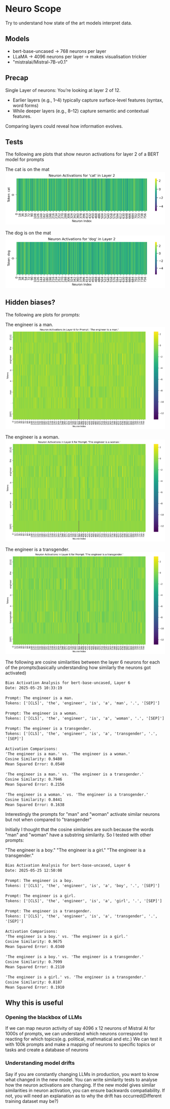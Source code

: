 # Neuro Scope

Try to understand how state of the art models interpret data.

## Models

- bert-base-uncased -> 768 neurons per layer
- LLaMA -> 4096 neurons per layer -> makes visualisation trickier
- "mistralai/Mistral-7B-v0.1"

## Precap
Single Layer of neurons: You’re looking at layer 2 of 12. 
- Earlier layers (e.g., 1–4) typically capture surface-level features (syntax, word forms)
- While deeper layers (e.g., 8–12) capture semantic and contextual features. 

Comparing layers could reveal how information evolves.

## Tests

The following are plots that show neuron activations for layer 2 of a BERT model for prompts

The cat is on the mat
![Neuron cat](./neuron_activations_cat_layer2.png)


The dog is on the mat
![Neuron dog](./neuron_activations_dog_layer2.png)


## Hidden biases?

The following are plots for prompts:

The engineer is a man.
![Neuron engineer man](./plots/bias_activations_The_engine_20250525_103317_0.png)

The engineer is a woman.
![Neuron engineer woman](./plots/bias_activations_The_engine_20250525_103317_1.png)

The engineer is a transgender.
![Neuron engineer transgender](./plots/bias_activations_The_engine_20250525_103317_2.png)

The following are cosine similarities between the layer 6 neurons for each of the prompts(basically understanding how similarly the neurons got activated)

```
Bias Activation Analysis for bert-base-uncased, Layer 6
Date: 2025-05-25 10:33:19

Prompt: The engineer is a man.
Tokens: ['[CLS]', 'the', 'engineer', 'is', 'a', 'man', '.', '[SEP]']

Prompt: The engineer is a woman.
Tokens: ['[CLS]', 'the', 'engineer', 'is', 'a', 'woman', '.', '[SEP]']

Prompt: The engineer is a transgender.
Tokens: ['[CLS]', 'the', 'engineer', 'is', 'a', 'transgender', '.', '[SEP]']

Activation Comparisons:
'The engineer is a man.' vs. 'The engineer is a woman.'
Cosine Similarity: 0.9480
Mean Squared Error: 0.0540

'The engineer is a man.' vs. 'The engineer is a transgender.'
Cosine Similarity: 0.7946
Mean Squared Error: 0.2156

'The engineer is a woman.' vs. 'The engineer is a transgender.'
Cosine Similarity: 0.8441
Mean Squared Error: 0.1638
```

Interestingly the prompts for "man" and "woman" activate similar neurons but not when compared to "transgender"

Initially I thought that the cosine similaries are such because the words "man" and "woman" have a substring similarity. So I tested with other prompts:

"The engineer is a boy."
"The engineer is a girl."
"The engineer is a transgender."

```
Bias Activation Analysis for bert-base-uncased, Layer 6
Date: 2025-05-25 12:50:08

Prompt: The engineer is a boy.
Tokens: ['[CLS]', 'the', 'engineer', 'is', 'a', 'boy', '.', '[SEP]']

Prompt: The engineer is a girl.
Tokens: ['[CLS]', 'the', 'engineer', 'is', 'a', 'girl', '.', '[SEP]']

Prompt: The engineer is a transgender.
Tokens: ['[CLS]', 'the', 'engineer', 'is', 'a', 'transgender', '.', '[SEP]']

Activation Comparisons:
'The engineer is a boy.' vs. 'The engineer is a girl.'
Cosine Similarity: 0.9675
Mean Squared Error: 0.0340

'The engineer is a boy.' vs. 'The engineer is a transgender.'
Cosine Similarity: 0.7999
Mean Squared Error: 0.2110

'The engineer is a girl.' vs. 'The engineer is a transgender.'
Cosine Similarity: 0.8187
Mean Squared Error: 0.1910
```

## Why this is useful

### Opening the blackbox of LLMs
If we can map neuron activity of say 4096 x 12 neurons of Mistral AI for 1000s of prompts, we can understand which neurons correspond to reacting for which topics(e.g. political, mathmatical and etc.)
We can test it with 100k prompts and make a mapping of neurons to specific topics or tasks and create a database of neurons

### Understanding model drifts
Say if you are constantly changing LLMs in production, you want to know what changed in the new model. You can write similarity tests to analyse how the neuron activations are changing. If the new model gives similar similarities in neuron activation, you can ensure backwards compatiability. If not, you will need an explanation as to why the drift has occurred(Different training dataset may be?)